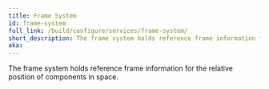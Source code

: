 ```yaml
---
title: Frame System
id: frame-system
full_link: /build/configure/services/frame-system/
short_description: The frame system holds reference frame information for the relative position of components in space.
aka:
---
```


The frame system holds reference frame information for the relative position of components in space.
